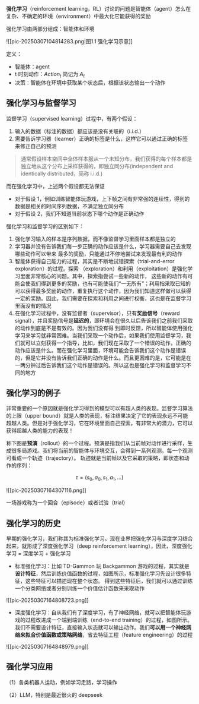 
**强化学习**（reinforcement learning，RL）讨论的问题是智能体（agent）怎么在复杂、不确定的环境（environment）中最大化它能获得的奖励

强化学习由两部分组成：智能体和环境

![[pic-20250307104814283.png|图1.1 强化学习示意]]

定义：

- 智能体：agent
- t 时刻动作：$Action_{t}$ 简记为 $A_{t}$
- 决策：智能体在环境中获取某个状态后，根据该状态输出一个动作

## 强化学习与监督学习

监督学习（supervised learning）过程中，有两个假设：

1. 输入的数据（标注的数据）都应该是没有关联的（i.i.d.）
2. 需要告诉学习器（learner）正确的标签是什么，这样它可以通过正确的标签来修正自己的预测

> 通常假设样本空间中全体样本服从一个未知分布，我们获得的每个样本都是独立地从这个分布上采样获得的，即独立同分布(independent and identically distributed，简称 i.i.d.)

而在强化学习中，上述两个假设都无法保证
- 对于假设 1，例如训练智能体玩游戏，上下帧之间有非常强的连续性，得到的数据是相关的时间序列数据，不满足独立同分布
- 对于假设 2，我们不知道当前状态下哪个动作是正确动作

强化学习和监督学习的区别如下：

1. 强化学习输入的样本是序列数据，而不像监督学习里面样本都是独立的
2. 学习器并没有告诉我们每一步正确的动作应该是什么，学习器需要自己去发现哪些动作可以带来 最多的奖励，只能通过不停地尝试来发现最有利的动作
3. 智能体获得自己能力的过程，其实是不断地试错探索（trial-and-error exploration）的过程。探索 （exploration）和利用（exploitation）是强化学习里面非常核心的问题。其中，探索指尝试一些新的动作， 这些新的动作有可能会使我们得到更多的奖励，也有可能使我们“一无所有”；利用指采取已知的可以获得最多奖励的动作，重复执行这个动作，因为我们知道这样做可以获得一定的奖励。因此，我们需要在探索和利用之间进行权衡，这也是在监督学习里面没有的情况
4. 在强化学习过程中，没有监督者（supervisor），只有**奖励信号**（reward signal），并且奖励信号是**延迟的**，即环境会在很久以后告诉我们之前我们采取的动作到底是不是有效的。因为我们没有得 到即时反馈，所以智能体使用强化学习来学习就非常困难。当我们采取一个动作后，如果我们使用监督学习，我们就可以立刻获得一个指导，比如，我们现在采取了一个错误的动作，正确的动作应该是什么。而在强化学习里面，环境可能会告诉我们这个动作是错误的，但是它并没有告诉我们正确的动作是什么。而且更困难的是，它可能是在一两分钟过后告诉我们这个动作是错误的。所以这也是强化学习和监督学习不同的地方

## 强化学习的例子

非常重要的一个原因就是强化学习得到的模型可以有超人类的表现。监督学习算法的上限（upper bound）就是人类的表现，标注结果决定了它的表现永远不可能超越人类。但是对于强化学习，它在环境里面自己探索，有非常大的潜力，它可以获得超越人类的能力的表现！

称下图是**预演**（rollout）的一个过程。预演是指我们从当前帧对动作进行采样，生成很多局游戏。我们将当前的智能体与环境交互，会得到一系列观测。每一个观测可看成一个轨迹（trajectory）。 轨迹就是当前帧以及它采取的策略，即状态和动作的序列：

$$
\tau = (s_0, a_0, s_1, a_1, \dots)
$$

![[pic-20250307164307116.png]]

一场游戏称为一个回合（episode）或者试验（trial）

## 强化学习的历史

早期的强化学习，我们称其为标准强化学习。现在业界把强化学习与深度学习结合起来，就形成了深度强化学习（deep reinforcement learning），因此，深度强化学习 = 深度学习 + 强化学习

- 标准强化学习：比如 TD-Gammon 玩 Backgammon 游戏的过程，其实就是**设计特征**，然后训练价值函数的过程，如图所示，标准强化学习先设计很多特征，这些特征可以描述现在整个状态。 得到这些特征后，我们就可以通过训练一个分类网络或者分别训练一个价值估计函数来采取动作

![[pic-20250307164808723.png]]

- 深度强化学习：自从我们有了深度学习，有了神经网络，就可以把智能体玩游戏的过程改进成一个端到端训练（end-to-end training）的过程，如图所示。我们不需要设计特征，直接输入状态就可以输出动作。我们**可以用一个神经网络来拟合价值函数或策略网络**，省去特征工程（feature engineering）的过程

![[pic-20250307164848979.png]]

## 强化学习应用

（1）各类机器人运动，例如学习走路，学习操作

（2）LLM，特别是最近很火的 deepseek